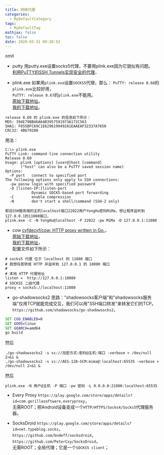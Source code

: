```yaml
---
title: 网络代理
categories:
  - MyDefaultCategory
tags:
  - MyDefaultTag
mathjax: false
toc: false
date: 2020-03-31 09:28:53
---
```

omit
<!--more-->

* putty
用putty.exe设置socks5代理，不要用plink.exe因为它貌似有问题。  
[利用PuTTY的SSH Tunnels实现安全的代理](https://blog.csdn.net/xiao_jun_0820/article/details/44676567)，  

* plink.exe
如果用`plink.exe`设置`SOCKS5`代理，那么：
`PuTTY: release 0.60`的`plink.exe`比较好用，  
`PuTTY: release 0.67`的`plink.exe`不能用。  
[原始下载地址](https://the.earth.li/~sgtatham/putty/0.60/x86/plink.exe)。  
[我的下载地址](plink.exe)。  
```
release 0.60 的 plink.exe 的信息如下所示：
MD5: 394E79BB46A64B3957591973A172C563
SHA1: F855BFC69C1E6296199492A1EAAEAF32337A7650
CRC32: 4B679200
```
用法：
```
C:\> plink.exe
PuTTY Link: command-line connection utility
Release 0.60
Usage: plink [options] [user@]host [command]
       ("host" can also be a PuTTY saved session name)
Options:
  -P port   connect to specified port
The following options only apply to SSH connections:
  -pw passw login with specified password
  -D [listen-IP:]listen-port
            Dynamic SOCKS-based port forwarding
  -C        enable compression
  -N        don't start a shell/command (SSH-2 only)

假设SSH服务端的主机localhost端口22022用户YongHu密码MiMa，想让程序监听到127.0.0.1的11080端口，
plink.exe -C -N YongHu@localhost -P 22022 -pw MiMa -D 127.0.0.1:11080
```

* cow
[cyfdecyf/cow: HTTP proxy written in Go.](https://github.com/cyfdecyf/cow)，  
[原始下载地址](https://github.com/cyfdecyf/cow/releases/download/0.9.8/cow-win32-0.9.8.zip)，  
[我的下载地址](cow-win32-0.9.8.zip)，  
配置文件如下所示：
```
# socks5 代理 位于 localhost 的 11080 端口
# 我想将其转成 HTTP 并监听到 127.0.0.1 的 10080 端口
#
# 本地 HTTP 代理地址
listen =  http://127.0.0.1:10080
# SOCKS5 二级代理
proxy = socks5://localhost:11080
```

* go-shadowsocks2
思路："shadowsocks客户端"和"shadowsocks服务端"仅用TCP就能完成交互，我们可以用"SSH端口转发"来转发它们的TCP。  
`https://github.com/shadowsocks/go-shadowsocks2`，  
```bat
SET CGO_ENABLED=0
SET GOOS=linux
SET GOARCH=amd64
go build
```
然后
```
./go-shadowsocks2 -s ss://加密方式:密码@主机:端口 -verbose > /dev/null 2>&1 &
./go-shadowsocks2 -s ss://AES-128-GCM:mima@:localhost:65535 -verbose > /dev/null 2>&1 &
```
然后
```
plink.exe -N 用户@主机 -P 端口 -pw 密码 -L 0.0.0.0:21080:localhost:65535
```

* Every Proxy
`https://play.google.com/store/apps/details?id=com.gorillasoftware.everyproxy`，  
无需ROOT；把Android设备变成一个`HTTP/HTTPS/Socks4/Socks5`代理服务器。  

* SocksDroid
`https://play.google.com/store/apps/details?id=net.typeblog.socks`，  
`https://github.com/bndeff/socksdroid`，  
`https://github.com/PeterCxy/SocksDroid`，  
无需ROOT；全局代理；它是一个`SOCKS5 client`；  
